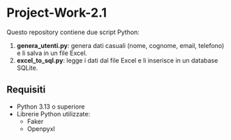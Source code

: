 # Project-Work-2.1

Questo repository contiene due script Python:
1. **genera_utenti.py**: genera dati casuali (nome, cognome, email, telefono) e li salva in un file Excel.
2. **excel_to_sql.py**: legge i dati dal file Excel e li inserisce in un database SQLite.

## Requisiti
- Python 3.13 o superiore
- Librerie Python utilizzate:
  - Faker
  - Openpyxl
